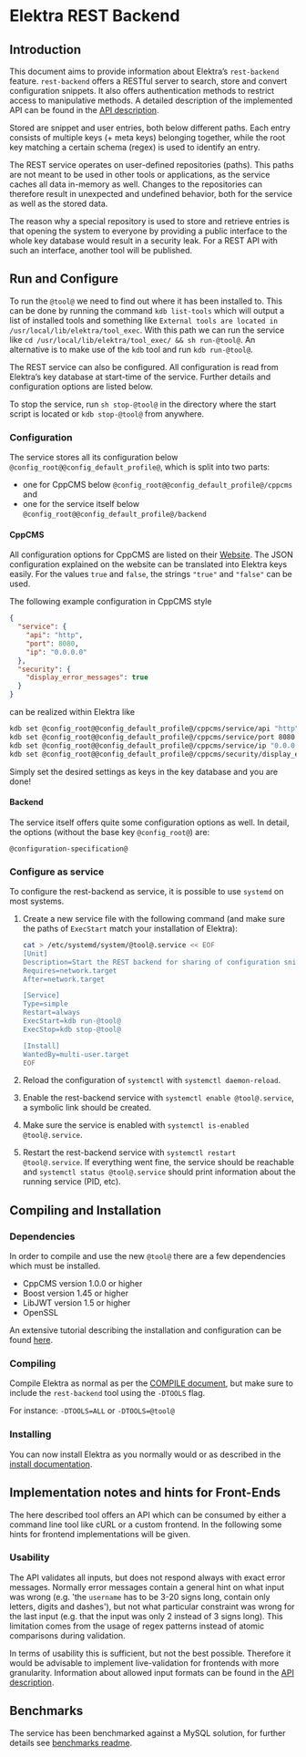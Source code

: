 # Elektra REST Backend

## Introduction

This document aims to provide information about Elektra’s `rest-backend` feature.
`rest-backend` offers a RESTful server to search, store and convert configuration snippets.
It also offers authentication methods to restrict access to manipulative methods.
A detailed description of the implemented API can be found in the
[API description](/doc/api_blueprints/snippet-sharing.apib).

Stored are snippet and user entries, both below different paths.
Each entry consists of multiple keys (+ meta keys) belonging together,
while the root key matching a certain schema (regex) is used to identify an entry.

The REST service operates on user-defined repositories (paths).
This paths are not meant to be used in other tools or applications,
as the service caches all data in-memory as well.
Changes to the repositories can therefore result in unexpected and undefined behavior,
both for the service as well as the stored data.

The reason why a special repository is used to store and retrieve entries is
that opening the system to everyone by providing a public interface to the
whole key database would result in a security leak.
For a REST API with such an interface, another tool will be published.

## Run and Configure

To run the `@tool@` we need to find out where it has been installed to.
This can be done by running the command `kdb list-tools` which will output a list of
installed tools and something like `External tools are located in /usr/local/lib/elektra/tool_exec`.
With this path we can run the service like `cd /usr/local/lib/elektra/tool_exec/ && sh run-@tool@`.
An alternative is to make use of the `kdb` tool and run `kdb run-@tool@`.

The REST service can also be configured. All configuration is read from Elektra’s
key database at start-time of the service. Further details and configuration options
are listed below.

To stop the service, run `sh stop-@tool@` in the directory where the start script is located
or `kdb stop-@tool@` from anywhere.

### Configuration

The service stores all its configuration below `@config_root@@config_default_profile@`,
which is split into two parts:

- one for CppCMS below `@config_root@@config_default_profile@/cppcms` and
- one for the service itself below `@config_root@@config_default_profile@/backend`

#### CppCMS

All configuration options for CppCMS are listed on their [Website](http://cppcms.com/wikipp/en/page/cppcms_1x_config).
The JSON configuration explained on the website can be translated into Elektra keys easily.
For the values `true` and `false`, the strings `"true"` and `"false"` can be used.

The following example configuration in CppCMS style

```json
{
  "service": {
    "api": "http",
    "port": 8080,
    "ip": "0.0.0.0"
  },
  "security": {
    "display_error_messages": true
  }
}
```

can be realized within Elektra like

```sh
kdb set @config_root@@config_default_profile@/cppcms/service/api "http"
kdb set @config_root@@config_default_profile@/cppcms/service/port 8080
kdb set @config_root@@config_default_profile@/cppcms/service/ip "0.0.0.0"
kdb set @config_root@@config_default_profile@/cppcms/security/display_error_messages "true"
```

Simply set the desired settings as keys in the key database and you are done!

#### Backend

The service itself offers quite some configuration options as well.
In detail, the options (without the base key `@config_root@`) are:

```
@configuration-specification@
```

### Configure as service

To configure the rest-backend as service, it is possible to use `systemd` on most systems.

1. Create a new service file with the following command
   (and make sure the paths of `ExecStart` match your installation of Elektra):

   ```sh
   cat > /etc/systemd/system/@tool@.service << EOF
   [Unit]
   Description=Start the REST backend for sharing of configuration snippets
   Requires=network.target
   After=network.target

   [Service]
   Type=simple
   Restart=always
   ExecStart=kdb run-@tool@
   ExecStop=kdb stop-@tool@

   [Install]
   WantedBy=multi-user.target
   EOF
   ```

2. Reload the configuration of `systemctl` with `systemctl daemon-reload`.
3. Enable the rest-backend service with `systemctl enable @tool@.service`, a symbolic link should be created.
4. Make sure the service is enabled with `systemctl is-enabled @tool@.service`.
5. Restart the rest-backend service with `systemctl restart @tool@.service`.
   If everything went fine, the service should be reachable and `systemctl status @tool@.service`
   should print information about the running service (PID, etc).

## Compiling and Installation

### Dependencies

In order to compile and use the new `@tool@` there are a few dependencies which must be installed.

- CppCMS version 1.0.0 or higher
- Boost version 1.45 or higher
- LibJWT version 1.5 or higher
- OpenSSL

An extensive tutorial describing the installation and configuration can be found
[here](/doc/tutorials/snippet-sharing-rest-service.md).

### Compiling

Compile Elektra as normal as per the [COMPILE document](https://master.libelektra.org/doc/COMPILE.md),
but make sure to include the `rest-backend` tool using the `-DTOOLS` flag.

For instance:
`-DTOOLS=ALL` or `-DTOOLS=@tool@`

### Installing

You can now install Elektra as you normally would or as described
in the [install documentation](https://master.libelektra.org/doc/INSTALL.md).

## Implementation notes and hints for Front-Ends

The here described tool offers an API which can be consumed by either a command line tool
like cURL or a custom frontend. In the following some hints for frontend implementations will be given.

### Usability

The API validates all inputs, but does not respond always with exact error messages.
Normally error messages contain a general hint on what input was wrong
(e.g. 'the `username` has to be 3-20 signs long, contain only letters, digits and dashes'),
but not what particular constraint was wrong for the last input
(e.g. that the input was only 2 instead of 3 signs long).
This limitation comes from the usage of regex patterns instead of atomic comparisons during validation.

In terms of usability this is sufficient, but not the best possible.
Therefore it would be advisable to implement live-validation for frontends with more granularity.
Information about allowed input formats can be found in the
[API description](https://master.libelektra.org/doc/api_blueprints/snippet-sharing.apib).

## Benchmarks

The service has been benchmarked against a MySQL solution, for further details see [benchmarks readme](benchmarks/README.md).
